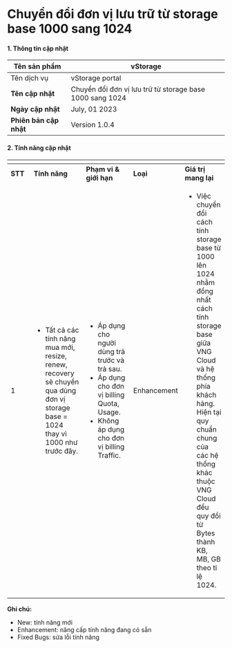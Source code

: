 # Chuyển đổi đơn vị lưu trữ từ storage base 1000 sang 1024

#### 1. Thông tin cập nhật <a href="#chuyendoidonviluutrutustoragebase1000sang1024-1.thongtincapnhat" id="chuyendoidonviluutrutustoragebase1000sang1024-1.thongtincapnhat"></a>

| **Tên sản phẩm**       | vStorage                                                 |
| ---------------------- | -------------------------------------------------------- |
| Tên dịch vụ            | vStorage portal                                          |
| **Tên cập nhật**       | Chuyển đổi đơn vị lưu trữ từ storage base 1000 sang 1024 |
| **Ngày cập nhật**      | July, 01 2023                                            |
| **Phiên bản cập nhật** | Version 1.0.4                                            |

#### 2. Tính năng cập nhật <a href="#chuyendoidonviluutrutustoragebase1000sang1024-2.tinhnangcapnhat" id="chuyendoidonviluutrutustoragebase1000sang1024-2.tinhnangcapnhat"></a>

<table data-header-hidden><thead><tr><th width="90"></th><th width="216"></th><th width="223"></th><th></th><th></th></tr></thead><tbody><tr><td><strong>STT</strong></td><td><strong>Tính năng</strong></td><td><strong>Phạm vi &#x26; giới hạn</strong></td><td><strong>Loại</strong></td><td><strong>Giá trị mang lại</strong></td></tr><tr><td>1</td><td><ul><li>Tất cả các tính năng mua mới, resize, renew, recovery sẽ chuyển qua dùng đơn vị storage base = 1024 thay vì 1000 như trước đây.</li></ul></td><td><ul><li>Áp dụng cho người dùng trả trước và trả sau.</li><li>Áp dụng cho đơn vị billing Quota, Usage.</li><li>Không áp dụng cho đơn vị billing Traffic.</li></ul></td><td>Enhancement</td><td><ul><li>Việc chuyển đổi cách tính storage base từ 1000 lên 1024 nhằm đồng nhất cách tính storage base giữa VNG Cloud và hệ thống phía khách hàng. Hiện tại quy chuẩn chung của các hệ thống khác thuộc VNG Cloud đều quy đổi từ Bytes thành KB, MB, GB theo tỉ lệ 1024.</li></ul></td></tr></tbody></table>

**Ghi chú:**

* New: tính năng mới
* Enhancement: nâng cấp tính năng đang có sẵn
* Fixed Bugs: sửa lỗi tính năng
